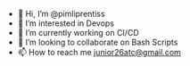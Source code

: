 - 👋 Hi, I’m @pimliprentiss
- 👀 I’m interested in Devops
- 🌱 I’m currently working on CI/CD
- 💞️ I’m looking to collaborate on Bash Scripts
- 📫 How to reach me junior26atc@gmail.com 

<!---
pimliprentiss/pimliprentiss is a ✨ special ✨ repository because its `README.md` (this file) appears on your GitHub profile.
You can click the Preview link to take a look at your changes.
--->

